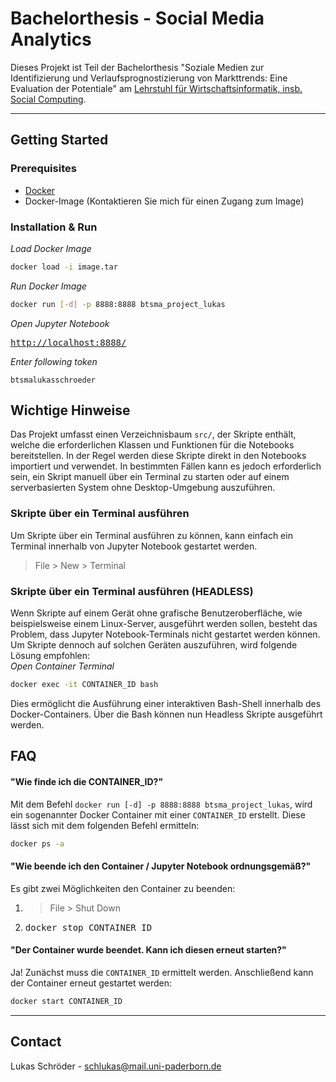 # **Bachelorthesis - Social Media Analytics**

Dieses Projekt ist Teil der Bachelorthesis "Soziale Medien zur Identifizierung und Verlaufsprognostizierung von Markttrends: Eine Evaluation der Potentiale" am [Lehrstuhl für Wirtschaftsinformatik, insb. Social Computing](https://wiwi.uni-paderborn.de/dep3/trier).

---



## **Getting Started**


### Prerequisites

- [Docker](https://www.docker.com/products/docker-desktop/)
- Docker-Image (Kontaktieren Sie mich für einen Zugang zum Image)


### Installation & Run
*Load Docker Image*
```bash
docker load -i image.tar
```

*Run Docker Image*
```bash
docker run [-d] -p 8888:8888 btsma_project_lukas
```

*Open Jupyter Notebook*<br>
<pre><a href="http://localhost:8888/">http://localhost:8888/</a></pre>

*Enter following token*
```
btsmalukasschroeder
```

## **Wichtige Hinweise**
Das Projekt umfasst einen Verzeichnisbaum `src/`,  der Skripte enthält, welche die erforderlichen Klassen und Funktionen für die Notebooks bereitstellen. In der Regel werden diese Skripte direkt in den Notebooks importiert und verwendet. In bestimmten Fällen kann es jedoch erforderlich sein, ein Skript manuell über ein Terminal zu starten oder auf einem serverbasierten System ohne Desktop-Umgebung auszuführen.

### Skripte über ein Terminal ausführen
Um Skripte über ein Terminal ausführen zu können, kann einfach ein Terminal innerhalb von Jupyter Notebook gestartet werden. 
> File > New > Terminal

### Skripte über ein Terminal ausführen (HEADLESS)
Wenn Skripte auf einem Gerät ohne grafische Benutzeroberfläche, wie beispielsweise einem Linux-Server, ausgeführt werden sollen, besteht das Problem, dass Jupyter Notebook-Terminals nicht gestartet werden können. Um Skripte dennoch auf solchen Geräten auszuführen, wird folgende Lösung empfohlen:<br>
*Open Container Terminal*
```bash
docker exec -it CONTAINER_ID bash
```
Dies ermöglicht die Ausführung einer interaktiven Bash-Shell innerhalb des Docker-Containers. Über die Bash können nun Headless Skripte ausgeführt werden.



## **FAQ**

#### **"Wie finde ich die CONTAINER_ID?"**
Mit dem Befehl ```docker run [-d] -p 8888:8888 btsma_project_lukas```, wird ein sogenannter Docker Container mit einer `CONTAINER_ID` erstellt. Diese lässt sich mit dem folgenden Befehl ermitteln:
```bash
docker ps -a
```

#### **"Wie beende ich den Container / Jupyter Notebook ordnungsgemäß?"**
Es gibt zwei Möglichkeiten den Container zu beenden:
1. > File > Shut Down
2. <pre>docker stop CONTAINER_ID</pre>

#### **"Der Container wurde beendet. Kann ich diesen erneut starten?"**
Ja! Zunächst muss die `CONTAINER_ID` ermittelt werden. Anschließend kann der Container erneut gestartet werden:
```bash
docker start CONTAINER_ID
```

---

## **Contact**

Lukas Schröder - schlukas@mail.uni-paderborn.de

